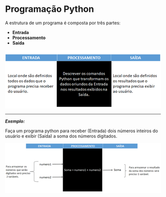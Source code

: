 # Programação Python

A estrutura de um programa é composta por três partes:
+ **Entrada**
+ **Processamento**
+ **Saída** 

![programacao](/imagens/fases.png)

---
***Exemplo:***

Faça um programa python para receber (Entrada) dois números inteiros do usuário e exibir (Saída) 
a soma dos números digitados.  
 
 ![programacao](/imagens/exercicio.png)
